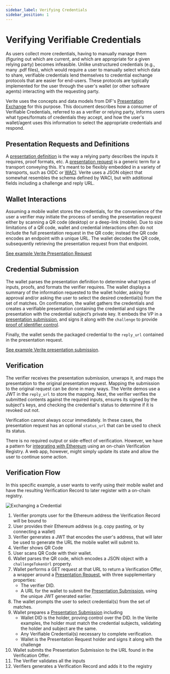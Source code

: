 ```yaml
---
sidebar_label: Verifying Credentials
sidebar_position: 1
---
```


# Verifying Verifiable Credentials

As users collect more credentials, having to manually manage them (figuring out which are current, and which are appropriate for a given relying party) becomes infeasible. Unlike unstructured credentials (e.g., many .pdf files), which would require a user to manually select which data to share, verifiable credentials lend themselves to credential exchange protocols that are easier for end-users. These protocols are typically implemented for the user through the user's wallet (or other software agents) interacting with the requesting party.

Verite uses the concepts and data models from DIF's [Presentation Exchange](https://identity.foundation/presentation-exchange) for this purpose. This document describes how a consumer of Verifiable Credentials, referred to as a verifier or relying party, informs users what types/formats of credentials they accept, and how the user's wallet/agent uses this information to select the appropriate credentials and respond.

## Presentation Requests and Definitions

A [presentation definition](https://identity.foundation/presentation-exchange/#presentation-definition) is the way a relying party describes the inputs it requires, proof formats, etc. A [presentation request](https://identity.foundation/presentation-exchange/#presentation-request) is a generic term for a transport conveying this. It's meant to be flexibly embedded in a variety of transports, such as OIDC or [WACI](https://identity.foundation/waci-presentation-exchange/). Verite uses a JSON object that somewhat resembles the schema defined by WACI, but with additional fields including a challenge and reply URL.

## Wallet Interactions

Assuming a mobile wallet stores the credentials, for the convenience of the user a verifier may initiate the process of sending the presentation request either by scanning a QR code (desktop) or a deep-link (mobile). Due to size limitations of a QR code, wallet and credential interactions often do not include the full presentation request in the QR code; instead the QR code encodes an endpoint with a unique URL. The wallet decodes the QR code, subsequently retrieving the presentation request from that endpoint.

[See example Verite Presentation Request](/docs/appendix/messages#presentation-request)

## Credential Submission

The wallet parses the presentation definition to determine what types of inputs, proofs, and formats the verifier requires. The wallet displays a summary of the information requested to the wallet holder, asking for approval and/or asking the user to select the desired credential(s) from the set of matches. On confirmation, the wallet gathers the credentials and creates a verifiable presentation containing the credential and signs the presentation with the credential subject’s private key. It embeds the VP in a [presentation submission](https://identity.foundation/presentation-exchange/#presentation-submission), and signs it along with the `challenge` to provide [proof of identifier control](https://identity.foundation/presentation-exchange/#proof-of-identifier-control).

Finally, the wallet sends the packaged credential to the `reply_url` contained in the presentation request.

[See example Verite presentation submission](/docs/appendix/messages#presentation-submission).

## Verification

The verifier receives the presentation submission, unwraps it, and maps the presentation to the original presentation request. Mapping the submission to the original request can be done in many ways. The Verite demos use a JWT in the `reply_url` to store the mapping. Next, the verifier verifies the submitted contents against the required inputs, ensures its signed by the subject's keys, and checking the credential's status to determine if it is revoked out not.

Verification cannot always occur immediately. In these cases, the presentation request has an optional `status_url` that can be used to check its status.

There is no required output or side-effect of verification. However, we have a pattern for [integrating with Ethereum](/docs/patterns/smart-contract-verite) using an on-chain Verification Registry. A web app, however, might simply update its state and allow the user to continue some action.

## Verification Flow

In this specific example, a user wants to verify using their mobile wallet and have the resulting Verification Record to later register with a on-chain registry.

![Exchanging a Credential](/img/docs/sequence_exchange.png "Exchanging a Credential")

1. Verifier prompts user for the Ethereum address the Verification Record will be bound to
1. User provides their Ethereum address (e.g. copy pasting, or by connecting a wallet)
1. Verifier generates a JWT that encodes the user's address, that will later be used to generate the URL the mobile wallet will submit to.
1. Verifier shows QR Code
1. User scans QR Code with their wallet.
1. Wallet parses the QR code, which encodes a JSON object with a `challengeTokenUrl` property.
1. Wallet performs a GET request at that URL to return a Verification Offer, a wrapper around a [Presentation Request](#), with three supplementary properties:
   - The verifier DID.
   - A URL for the wallet to submit the [Presentation Submission](#), using the unique JWT generated earlier.
1. The wallet prompts the user to select credential(s) from the set of matches.
1. Wallet prepares a [Presentation Submission](#) including
   - Wallet DID is the holder, proving control over the DID. In the Verite examples, the holder must match the credential subjects, validating the holder and subject are the same.
   - Any Verifiable Credential(s) necessary to complete verification.
   - Wallet is the Presentation Request holder and signs it along with the challenge
1. Wallet submits the Presentation Submission to the URL found in the Verification Offer.
1. The Verifier validates all the inputs
1. Verifiers generates a Verification Record and adds it to the registry
